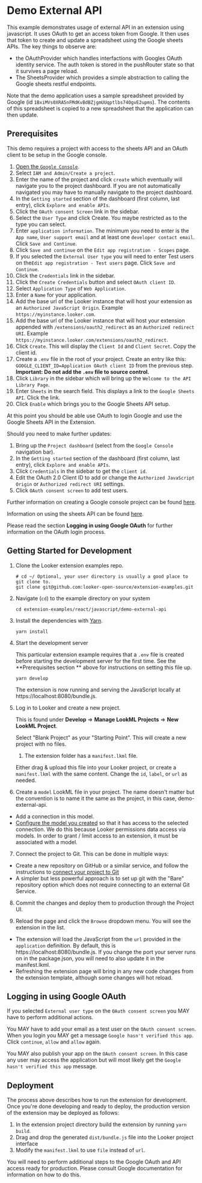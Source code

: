 # Demo External API

This example demonstrates usage of external API in an extension using javascript. It uses OAuth to get an access token from Google. It then uses that token to create and update a spreadsheet using the Google sheets APIs. The key things to observe are:

- the OAuthProvider which handles interfactions with Googles OAuth identity service. The auth token is stored in the pushRouter state so that it survives a page reload.
- The SheetsProvider which provides a simple abstraction to calling the Google sheets restful endpoints.

Note that the demo application uses a sample spreadsheet provided by Google (id `1BxiMVs0XRA5nFMdKvBdBZjgmUUqptlbs74OgvE2upms`). The contents of this spreadsheet is copied to a new spreadsheet that the application can then update.

## Prerequisites

This demo requires a project with access to the sheets API and an OAuth client to be setup in the Google console.

1. [Open the `Google Console`](https://console.cloud.google.com/).
2. Select `IAM and Admin/Create a project`.
3. Enter the name of the project and click `create` which eventually will navigate you to the project dashboard. If you are not automatically navigated you may have to manually navigate to the project dashboard.
4. In the `Getting started` section of the dashboard (first column, last entry), click `Explore and enable APIs`.
5. Click the `OAuth consent Screen` link in the sidebar.
6. Select the `User Type` and click Create. You maybe restricted as to the type you can select.
7. Enter `application information`. The minimum you need to enter is the `App name`, `User support email` and at least one `developer contact email`. Click `Save and Continue`.
8. Click `Save and continue` on the `Edit app registration - Scopes` page.
9. If you selected the `External User type` you will need to enter Test users on the`Edit app registration - Test users` page. Click `Save and Continue`.
10. Click the `Credentials` link in the sidebar.
11. Click the `Create Credentials` button and select `OAuth client ID`.
12. Select `Application Type` of `Web Application`.
13. Enter a `Name` for your application.
14. Add the base url of the Looker instance that will host your extension as an `Authorized JavaScript Origin`. Example `https://myinstance.looker.com`.
15. Add the base url of the Looker instance that will host your extension appended with `/extensions/oauth2_redirect` as an `Authorized redirect URI`. Example `https://myinstance.looker.com/extensions/oauth2_redirect`.
16. Click `Create`. This will display the `Client Id` and `Client Secret`. Copy the client id.
17. Create a `.env` file in the root of your project. Create an entry like this: `GOOGLE_CLIENT_ID=Application OAuth client ID` from the previous step. **Important: Do not add the `.env` file to source control.**
18. Click `Library` in the sidebar which will bring up the `Welcome to the API Library Page`.
19. Enter `Sheets` in the search field. This displays a link to the `Google Sheets API`. Click the link.
20. Click `Enable` which brings you to the Google Sheets API setup.

At this point you should be able use OAuth to login Google and use the Google Sheets API in the Extension.

Should you need to make further updates:

1. Bring up the `Project dashboard` (select from the `Google Console` navigation bar).
2. In the `Getting started` section of the dashboard (first column, last entry), click `Explore and enable APIs`.
3. Click `Credentials` in the sidebar to get the `client id`.
4. Edit the OAuth 2.0 Client ID to add or change the `Authorized JavaScript Origin` or `Authorized redirect URI` settings.
5. Click `OAuth consent screen` to add test users.

Further information on creating a Google console project can be found [here](https://developers.google.com/workspace/guides/create-project).

Information on using the sheets API can be found [here](https://developers.google.com/sheets/api/quickstart/js).

Please read the section **Logging in using Google OAuth** for further information on the OAuth login process.

## Getting Started for Development

1. Clone the Looker extension examples repo.

   ```
   # cd ~/ Optional, your user directory is usually a good place to git clone to.
   git clone git@github.com:looker-open-source/extension-examples.git
   ```

2. Navigate (`cd`) to the example directory on your system

   ```
   cd extension-examples/react/javascript/demo-external-api
   ```

3. Install the dependencies with [Yarn](https://yarnpkg.com/).

   ```
   yarn install
   ```

4. Start the development server

   This particular extension example requires that a `.env` file is created before starting the development server for the first time. See the **Prerequisites section ** above for instructions on setting this file up.

   ```
   yarn develop
   ```

   The extension is now running and serving the JavaScript locally at https://localhost:8080/bundle.js.

5. Log in to Looker and create a new project.

   This is found under **Develop** => **Manage LookML Projects** => **New LookML Project**.

   Select "Blank Project" as your "Starting Point". This will create a new project with no files.

   1. The extension folder has a `manifest.lkml` file.

   Either drag & upload this file into your Looker project, or create a `manifest.lkml` with the same content. Change the `id`, `label`, or `url` as needed.

6. Create a `model` LookML file in your project. The name doesn't matter but the convention is to name it the same as the project, in this case, demo-external-api.

- Add a connection in this model.
- [Configure the model you created](https://docs.looker.com/data-modeling/getting-started/create-projects#configuring_a_model) so that it has access to the selected connection.
  We do this because Looker permissions data access via models. In order to grant / limit access to an extension, it must be associated with a model.

7. Connect the project to Git. This can be done in multiple ways:

- Create a new repository on GitHub or a similar service, and follow the instructions to [connect your project to Git](https://docs.looker.com/data-modeling/getting-started/setting-up-git-connection)
- A simpler but less powerful approach is to set up git with the "Bare" repository option which does not require connecting to an external Git Service.

8. Commit the changes and deploy them to production through the Project UI.

9. Reload the page and click the `Browse` dropdown menu. You will see the extension in the list.

- The extension will load the JavaScript from the `url` provided in the `application` definition. By default, this is https://localhost:8080/bundle.js. If you change the port your server runs on in the package.json, you will need to also update it in the manifest.lkml.
- Refreshing the extension page will bring in any new code changes from the extension template, although some changes will hot reload.

## Logging in using Google OAuth

If you selected `External user type` on the `OAuth consent screen` you MAY have to perform additional actions.

You MAY have to add your email as a test user on the `OAuth consent screen`. When you login you MAY get a message `Google hasn't verified this app`. Click `continue`, `allow` and `allow` again.

You MAY also publish your app on the `OAuth consent screen`. In this case any user may access the application but will most likely get the `Google hasn't verified this app` message.

## Deployment

The process above describes how to run the extension for development. Once you're done developing and ready to deploy, the production version of the extension may be deployed as follows:

1. In the extension project directory build the extension by running `yarn build`.
2. Drag and drop the generated `dist/bundle.js` file into the Looker project interface
3. Modify the `manifest.lkml` to use `file` instead of `url`.

You will need to perform additional steps to the Google OAuth and API access ready for production. Please consult Google documentation for information on how to do this.
